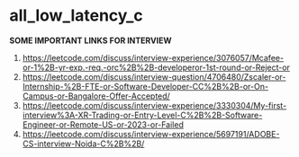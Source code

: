 # all_low_latency_c

**SOME IMPORTANT LINKS FOR INTERVIEW**
1. https://leetcode.com/discuss/interview-experience/3076057/Mcafee-or-1%2B-yr-exp.-req.-orc%2B%2B-developeror-1st-round-or-Reject-or
2. https://leetcode.com/discuss/interview-question/4706480/Zscaler-or-Internship-%2B-FTE-or-Software-Developer-CC%2B%2B-or-On-Campus-or-Bangalore-Offer-Accepted/
3. https://leetcode.com/discuss/interview-experience/3330304/My-first-interview%3A-XR-Trading-or-Entry-Level-C%2B%2B-Software-Engineer-or-Remote-US-or-2023-or-Failed
4. https://leetcode.com/discuss/interview-experience/5697191/ADOBE-CS-interview-Noida-C%2B%2B/
